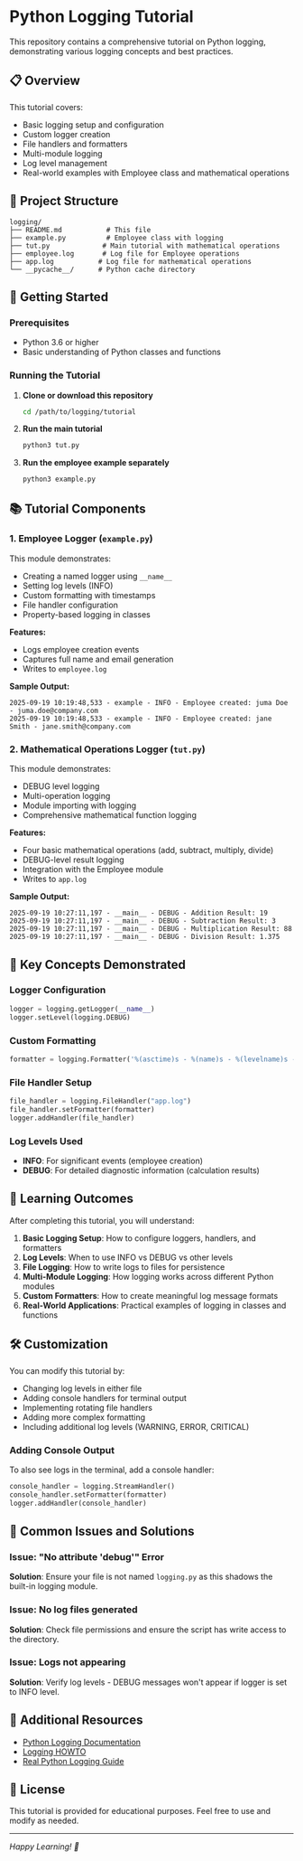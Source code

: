 # Python Logging Tutorial

This repository contains a comprehensive tutorial on Python logging, demonstrating various logging concepts and best practices.

## 📋 Overview

This tutorial covers:
- Basic logging setup and configuration
- Custom logger creation
- File handlers and formatters
- Multi-module logging
- Log level management
- Real-world examples with Employee class and mathematical operations

## 📁 Project Structure

```
logging/
├── README.md           # This file
├── example.py          # Employee class with logging
├── tut.py             # Main tutorial with mathematical operations
├── employee.log       # Log file for Employee operations
├── app.log           # Log file for mathematical operations
└── __pycache__/      # Python cache directory
```

## 🚀 Getting Started

### Prerequisites
- Python 3.6 or higher
- Basic understanding of Python classes and functions

### Running the Tutorial

1. **Clone or download this repository**
   ```bash
   cd /path/to/logging/tutorial
   ```

2. **Run the main tutorial**
   ```bash
   python3 tut.py
   ```

3. **Run the employee example separately**
   ```bash
   python3 example.py
   ```

## 📚 Tutorial Components

### 1. Employee Logger (`example.py`)

This module demonstrates:
- Creating a named logger using `__name__`
- Setting log levels (INFO)
- Custom formatting with timestamps
- File handler configuration
- Property-based logging in classes

**Features:**
- Logs employee creation events
- Captures full name and email generation
- Writes to `employee.log`

**Sample Output:**
```
2025-09-19 10:19:48,533 - example - INFO - Employee created: juma Doe - juma.doe@company.com
2025-09-19 10:19:48,533 - example - INFO - Employee created: jane Smith - jane.smith@company.com
```

### 2. Mathematical Operations Logger (`tut.py`)

This module demonstrates:
- DEBUG level logging
- Multi-operation logging
- Module importing with logging
- Comprehensive mathematical function logging

**Features:**
- Four basic mathematical operations (add, subtract, multiply, divide)
- DEBUG-level result logging
- Integration with the Employee module
- Writes to `app.log`

**Sample Output:**
```
2025-09-19 10:27:11,197 - __main__ - DEBUG - Addition Result: 19
2025-09-19 10:27:11,197 - __main__ - DEBUG - Subtraction Result: 3
2025-09-19 10:27:11,197 - __main__ - DEBUG - Multiplication Result: 88
2025-09-19 10:27:11,197 - __main__ - DEBUG - Division Result: 1.375
```

## 🔧 Key Concepts Demonstrated

### Logger Configuration
```python
logger = logging.getLogger(__name__)
logger.setLevel(logging.DEBUG)
```

### Custom Formatting
```python
formatter = logging.Formatter('%(asctime)s - %(name)s - %(levelname)s - %(message)s')
```

### File Handler Setup
```python
file_handler = logging.FileHandler("app.log")
file_handler.setFormatter(formatter)
logger.addHandler(file_handler)
```

### Log Levels Used
- **INFO**: For significant events (employee creation)
- **DEBUG**: For detailed diagnostic information (calculation results)

## 📖 Learning Outcomes

After completing this tutorial, you will understand:

1. **Basic Logging Setup**: How to configure loggers, handlers, and formatters
2. **Log Levels**: When to use INFO vs DEBUG vs other levels
3. **File Logging**: How to write logs to files for persistence
4. **Multi-Module Logging**: How logging works across different Python modules
5. **Custom Formatters**: How to create meaningful log message formats
6. **Real-World Applications**: Practical examples of logging in classes and functions

## 🛠️ Customization

You can modify this tutorial by:

- Changing log levels in either file
- Adding console handlers for terminal output
- Implementing rotating file handlers
- Adding more complex formatting
- Including additional log levels (WARNING, ERROR, CRITICAL)

### Adding Console Output

To also see logs in the terminal, add a console handler:

```python
console_handler = logging.StreamHandler()
console_handler.setFormatter(formatter)
logger.addHandler(console_handler)
```

## 📝 Common Issues and Solutions

### Issue: "No attribute 'debug'" Error
**Solution**: Ensure your file is not named `logging.py` as this shadows the built-in logging module.

### Issue: No log files generated
**Solution**: Check file permissions and ensure the script has write access to the directory.

### Issue: Logs not appearing
**Solution**: Verify log levels - DEBUG messages won't appear if logger is set to INFO level.

## 🔗 Additional Resources

- [Python Logging Documentation](https://docs.python.org/3/library/logging.html)
- [Logging HOWTO](https://docs.python.org/3/howto/logging.html)
- [Real Python Logging Guide](https://realpython.com/python-logging/)

## 📄 License

This tutorial is provided for educational purposes. Feel free to use and modify as needed.

---

*Happy Learning! 🐍*